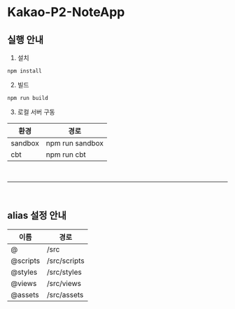# Kakao-P2-NoteApp

<h2>실행 안내</h2>

1. 설치
```
npm install
```

2. 빌드
```
npm run build
```

3. 로컬 서버 구동

|환경|경로|
|------|---|
|sandbox|npm run sandbox|
|cbt|npm run cbt|
<br>

---

<br>
<h2>alias 설정 안내</h2>

|이름|경로|
|------|---|
|@|/src|
|@scripts|/src/scripts|
|@styles|/src/styles|
|@views|/src/views|
|@assets|/src/assets|